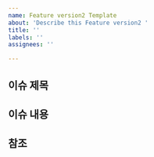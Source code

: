 ```yaml
---
name: Feature version2 Template
about: 'Describe this Feature version2 '
title: ''
labels: ''
assignees: ''

---
```


## 이슈 제목

## 이슈 내용

## 참조
